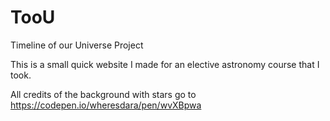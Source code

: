 # TooU
Timeline of our Universe Project

This is a small quick website I made for an elective astronomy course that I took.

All credits of the background with stars go to https://codepen.io/wheresdara/pen/wvXBpwa
